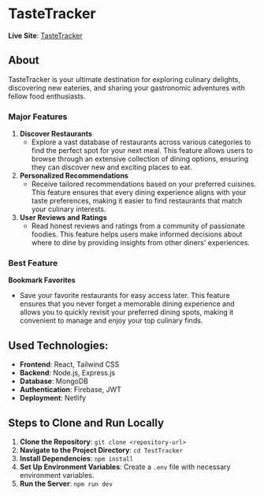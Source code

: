 # TasteTracker

**Live Site**: [TasteTracker](https://taste-tracker2024.netlify.app)

## About

TasteTracker is your ultimate destination for exploring culinary delights, discovering new eateries, and sharing your gastronomic adventures with fellow food enthusiasts.

### Major Features
1. **Discover Restaurants**
   - Explore a vast database of restaurants across various categories to find the perfect spot for your next meal. This feature allows users to browse through an extensive collection of dining options, ensuring they can discover new and exciting places to eat.
2. **Personalized Recommendations**
   - Receive tailored recommendations based on your preferred cuisines. This feature ensures that every dining experience aligns with your taste preferences, making it easier to find restaurants that match your culinary interests.
3. **User Reviews and Ratings**
   - Read honest reviews and ratings from a community of passionate foodies. This feature helps users make informed decisions about where to dine by providing insights from other diners' experiences.

### Best Feature
**Bookmark Favorites**
- Save your favorite restaurants for easy access later. This feature ensures that you never forget a memorable dining experience and allows you to quickly revisit your preferred dining spots, making it convenient to manage and enjoy your top culinary finds.

## Used Technologies:
- **Frontend**: React, Tailwind CSS
- **Backend**: Node.js, Express.js
- **Database**: MongoDB
- **Authentication**: Firebase, JWT
- **Deployment**: Netlify

## Steps to Clone and Run Locally
1. **Clone the Repository**: `git clone <repository-url>`
2. **Navigate to the Project Directory**: `cd TestTracker`
3. **Install Dependencies**: `npm install`
4. **Set Up Environment Variables**: Create a `.env` file with necessary environment variables.
5. **Run the Server**: `npm run dev`
